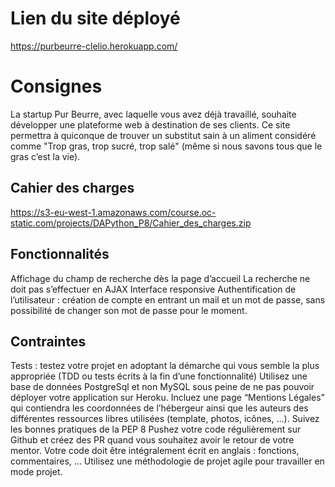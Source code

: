 # Lien du site déployé 
https://purbeurre-clelio.herokuapp.com/

# Consignes
La startup Pur Beurre, avec laquelle vous avez déjà travaillé, souhaite développer une plateforme web à destination de ses clients. Ce site permettra à quiconque de trouver un substitut sain à un aliment considéré comme "Trop gras, trop sucré, trop salé" (même si nous savons tous que le gras c’est la vie).

## Cahier des charges
https://s3-eu-west-1.amazonaws.com/course.oc-static.com/projects/DAPython_P8/Cahier_des_charges.zip

## Fonctionnalités
Affichage du champ de recherche dès la page d’accueil
La recherche ne doit pas s’effectuer en AJAX
Interface responsive
Authentification de l’utilisateur : création de compte en entrant un mail et un mot de passe, sans possibilité de changer son mot de passe pour le moment.

## Contraintes
Tests : testez votre projet en adoptant la démarche qui vous semble la plus appropriée (TDD ou tests écrits à la fin d’une fonctionnalité)
Utilisez une base de données PostgreSql et non MySQL sous peine de ne pas pouvoir déployer votre application sur Heroku.
Incluez une page “Mentions Légales” qui contiendra les coordonnées de l’hébergeur ainsi que les auteurs des différentes ressources libres utilisées (template, photos, icônes, …).
Suivez les bonnes pratiques de la PEP 8
Pushez votre code régulièrement sur Github et créez des PR quand vous souhaitez avoir le retour de votre mentor.
Votre code doit être intégralement écrit en anglais : fonctions, commentaires, …
Utilisez une méthodologie de projet agile pour travailler en mode projet.
